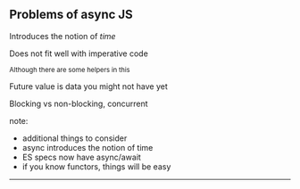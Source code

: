 ## Problems of async JS

Introduces the notion of _time_

Does not fit well with imperative code

<small>Although there are some helpers in this</small>

Future value is data you might not have yet

Blocking vs non-blocking, concurrent

note:

- additional things to consider
- async introduces the notion of time
- ES specs now have async/await
- if you know functors, things will be easy

---



